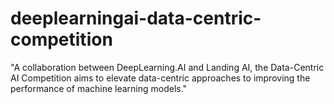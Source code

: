 # deeplearningai-data-centric-competition
"A collaboration between DeepLearning.AI and Landing AI, the Data-Centric AI Competition aims to elevate data-centric approaches to improving the performance of machine learning models."
